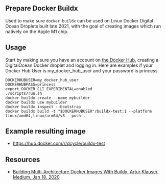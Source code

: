 Prepare Docker Buildx
-----

Used to make sure `docker buildx` can be used on Linux Docker Digital Ocean Droplets built late 2021, with the goal of creating images which run natively on the Apple M1 chip.

Usage
-----

Start by making sure you have an account on [the Docker Hub](https://hub.docker.com), creating a DigitalOcean Docker droplet and logging in. Here are examples if your Docker Hub User is my_docker_hub_user and your password is princess.

    DOCKERHUBUSER=my_docker_hub_user
    DOCKERHUBPASS=princess
    export DOCKER_CLI_EXPERIMENTAL=enabled
    ./scripts/run.sh
    docker buildx create --name mybuilder
    docker buildx use mybuilder
    docker buildx inspect --bootstrap
    docker buildx build -t "$DOCKERHUBUSER"/buildx-test:1 --platform linux/amd64,linux/arm64/v8 --push .

Example resulting image
-----

* <https://hub.docker.com/r/dcycle/buildx-test>

Resources
-----

* [Building Multi-Architecture Docker Images With Buildx, Artur Klauser, Medium, Jan 18, 2020](https://medium.com/@artur.klauser/building-multi-architecture-docker-images-with-buildx-27d80f7e2408)
